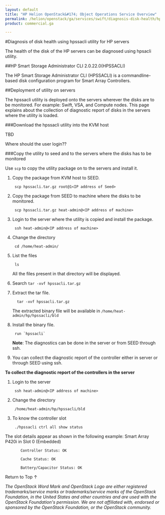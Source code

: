 ```yaml
---
layout: default
title: "HP Helion OpenStack&#174; Object Operations Service Overview"
permalink: /helion/openstack/ga/services/swift/diagnosis-disk-health/hpssacli/
product: commercial.ga

---
```

<!--UNDER REVISION-->

<script>

function PageRefresh {
onLoad="window.refresh"
}

PageRefresh();

</script>

<!--
<p style="font-size: small;"> <a href=" /helion/openstack/ga/services/object/overview/scale-out-swift/">&#9664; PREV</a> | <a href="/helion/openstack/services/overview/">&#9650; UP</a> | <a href="/helion/openstack/services/overview/"> NEXT &#9654</a> </p>-->

#Diagnosis of disk health using hpssacli utility for HP servers

The health of the disk  of the HP servers can be diagnosed using hpsacli utility.


##HP Smart Storage Administrator CLI 2.0.22.0(HPSSACLI)

The HP Smart Storage Administrator CLI (HPSSACLI) is a commandline-based disk configuration program for Smart Array Controllers.

##Deployment of utility on servers

The hpssacli utility is deployed onto the servers wherever the disks are to be monitored. For example: Swift, VSA, and Compute nodes. This page explains about the collection of diagnostic report of disks in the servers where the utility is loaded.

###Download the hpssacli utility into the KVM host

TBD

Where should the user login??

###Copy the utility to seed and to the servers where the disks has to be monitored

Use `scp` to copy the utility package on to the servers and install it.

1. Copy the package from KVM host to SEED.

		scp hpssacli.tar.gz root@1<IP address of Seed>

2. Copy the package from SEED to machine where the disks to be monitored.

		scp hpssacli.tar.gz heat-admin@<IP address of machine>

3. Login to the server where the utility is copied and install the package.

		ssh heat-admin@<IP address of machine>

4. Change the directory

		cd /home/heat-admin/
		
5. List the files

		ls
	All the files present in that directory will be displayed.

6. Search `tar -xvf hpssacli.tar.gz`

7. Extract the tar file. 

		 tar -xvf hpssacli.tar.gz

	The extracted binary file will be available in `/home/heat-admin/hp/hpssacli/bld`

8. Install the binary file.

	 	run `hpssacli`
 
	**Note**: The diagnostics can be done in the server or from SEED through ssh.

9. You can collect the diagnostic report of the controller either in server or through SEED using ssh.


**To collect the diagnostic report of the controllers in the server**

1. Login to the server

		ssh heat-admin@<IP address of machine>
2. Change the directory

		/home/heat-admin/hp/hpssacli/bld

3. To know the controller slot
		
		./hpssacli ctrl all show status
 
The slot details appear as shown in the following example:
		Smart Array P420i in Slot 0 (Embedded)
		
		   Controller Status: OK
		
		   Cache Status: OK
		
		   Battery/Capacitor Status: OK








 
<a href="#top" style="padding:14px 0px 14px 0px; text-decoration: none;"> Return to Top &#8593; </a>


*The OpenStack Word Mark and OpenStack Logo are either registered trademarks/service marks or trademarks/service marks of the OpenStack Foundation, in the United States and other countries and are used with the OpenStack Foundation's permission. We are not affiliated with, endorsed or sponsored by the OpenStack Foundation, or the OpenStack community.*